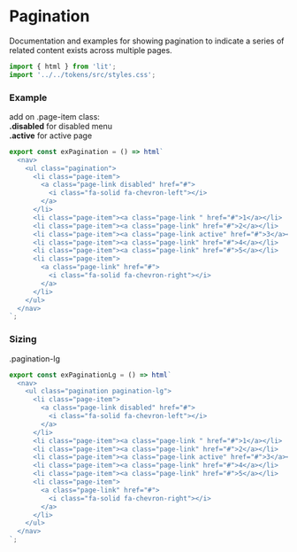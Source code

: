 # Pagination

Documentation and examples for showing pagination to indicate a series of related content exists across multiple pages.

```js script
import { html } from 'lit';
import '../../tokens/src/styles.css';
```

### Example

add on .page-item class:<br>
**.disabled** for disabled menu<br>
**.active** for active page

```js preview-story
export const exPagination = () => html`
  <nav>
    <ul class="pagination">
      <li class="page-item">
        <a class="page-link disabled" href="#">
          <i class="fa-solid fa-chevron-left"></i>
        </a>
      </li>
      <li class="page-item"><a class="page-link " href="#">1</a></li>
      <li class="page-item"><a class="page-link" href="#">2</a></li>
      <li class="page-item"><a class="page-link active" href="#">3</a></li>
      <li class="page-item"><a class="page-link" href="#">4</a></li>
      <li class="page-item"><a class="page-link" href="#">5</a></li>
      <li class="page-item">
        <a class="page-link" href="#">
          <i class="fa-solid fa-chevron-right"></i>
        </a>
      </li>
    </ul>
  </nav>
`;
```

### Sizing

.pagination-lg

```js preview-story
export const exPaginationLg = () => html`
  <nav>
    <ul class="pagination pagination-lg">
      <li class="page-item">
        <a class="page-link disabled" href="#">
          <i class="fa-solid fa-chevron-left"></i>
        </a>
      </li>
      <li class="page-item"><a class="page-link " href="#">1</a></li>
      <li class="page-item"><a class="page-link" href="#">2</a></li>
      <li class="page-item"><a class="page-link active" href="#">3</a></li>
      <li class="page-item"><a class="page-link" href="#">4</a></li>
      <li class="page-item"><a class="page-link" href="#">5</a></li>
      <li class="page-item">
        <a class="page-link" href="#">
          <i class="fa-solid fa-chevron-right"></i>
        </a>
      </li>
    </ul>
  </nav>
`;
```
